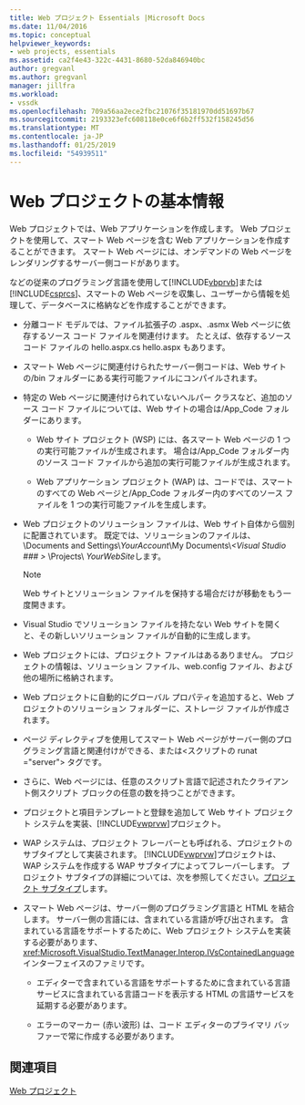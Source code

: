 ```yaml
---
title: Web プロジェクト Essentials |Microsoft Docs
ms.date: 11/04/2016
ms.topic: conceptual
helpviewer_keywords:
- web projects, essentials
ms.assetid: ca2f4e43-322c-4431-8680-52da846940bc
author: gregvanl
ms.author: gregvanl
manager: jillfra
ms.workload:
- vssdk
ms.openlocfilehash: 709a56aa2ece2fbc21076f35181970dd51697b67
ms.sourcegitcommit: 2193323efc608118e0ce6f6b2ff532f158245d56
ms.translationtype: MT
ms.contentlocale: ja-JP
ms.lasthandoff: 01/25/2019
ms.locfileid: "54939511"
---
```

# <a name="web-project-essentials"></a>Web プロジェクトの基本情報
Web プロジェクトでは、Web アプリケーションを作成します。 Web プロジェクトを使用して、スマート Web ページを含む Web アプリケーションを作成することができます。 スマート Web ページには、オンデマンドの Web ページをレンダリングするサーバー側コードがあります。  
  
 などの従来のプログラミング言語を使用して[!INCLUDE[vbprvb](../../code-quality/includes/vbprvb_md.md)]または[!INCLUDE[csprcs](../../data-tools/includes/csprcs_md.md)]、スマートの Web ページを収集し、ユーザーから情報を処理して、データベースに格納などを作成することができます。  
  
- 分離コード モデルでは、ファイル拡張子の .aspx、.asmx Web ページに依存するソース コード ファイルを関連付けます。 たとえば、依存するソース コード ファイルの hello.aspx.cs hello.aspx もあります。  
  
- スマート Web ページに関連付けられたサーバー側コードは、Web サイトの/bin フォルダーにある実行可能ファイルにコンパイルされます。  
  
- 特定の Web ページに関連付けられていないヘルパー クラスなど、追加のソース コード ファイルについては、Web サイトの場合は/App_Code フォルダーにあります。  
  
  -   Web サイト プロジェクト (WSP) には、各スマート Web ページの 1 つの実行可能ファイルが生成されます。 場合は/App_Code フォルダー内のソース コード ファイルから追加の実行可能ファイルが生成されます。  
  
  -   Web アプリケーション プロジェクト (WAP) は、コードでは、スマートのすべての Web ページと/App_Code フォルダー内のすべてのソース ファイルを 1 つの実行可能ファイルを生成します。  
  
- Web プロジェクトのソリューション ファイルは、Web サイト自体から個別に配置されています。 既定では、ソリューションのファイルは、\Documents and Settings\\*YourAccount*\My Documents\\*\<Visual Studio ### >* \Projects\\ *YourWebSite*します。  
  
  > [!NOTE]
  >  Web サイトとソリューション ファイルを保持する場合だけが移動をもう一度開きます。  
  
- Visual Studio でソリューション ファイルを持たない Web サイトを開くと、その新しいソリューション ファイルが自動的に生成します。  
  
- Web プロジェクトには、プロジェクト ファイルはあるありません。 プロジェクトの情報は、ソリューション ファイル、web.config ファイル、および他の場所に格納されます。  
  
- Web プロジェクトに自動的にグローバル プロパティを追加すると、Web プロジェクトのソリューション フォルダーに、ストレージ ファイルが作成されます。  
  
- ページ ディレクティブを使用してスマート Web ページがサーバー側のプログラミング言語と関連付けができる、または\<スクリプトの runat ="server"> タグです。  
  
- さらに、Web ページには、任意のスクリプト言語で記述されたクライアント側スクリプト ブロックの任意の数を持つことができます。  
  
- プロジェクトと項目テンプレートと登録を追加して Web サイト プロジェクト システムを実装、[!INCLUDE[vwprvw](../../extensibility/internals/includes/vwprvw_md.md)]プロジェクト。  
  
- WAP システムは、プロジェクト フレーバーとも呼ばれる、プロジェクトのサブタイプとして実装されます。 [!INCLUDE[vwprvw](../../extensibility/internals/includes/vwprvw_md.md)]プロジェクトは、WAP システムを作成する WAP サブタイプによってフレーバーします。 プロジェクト サブタイプの詳細については、次を参照してください。[プロジェクト サブタイプ](../../extensibility/internals/project-subtypes.md)します。  
  
- スマート Web ページは、サーバー側のプログラミング言語と HTML を結合します。 サーバー側の言語には、含まれている言語が呼び出されます。 含まれている言語をサポートするために、Web プロジェクト システムを実装する必要があります、<xref:Microsoft.VisualStudio.TextManager.Interop.IVsContainedLanguage>インターフェイスのファミリです。  
  
  -   エディターで含まれている言語をサポートするために含まれている言語サービスに含まれている言語コードを表示する HTML の言語サービスを延期する必要があります。  
  
  -   エラーのマーカー (赤い波形) は、コード エディターのプライマリ バッファーで常に作成する必要があります。  
  
## <a name="see-also"></a>関連項目  
 [Web プロジェクト](../../extensibility/internals/web-projects.md)